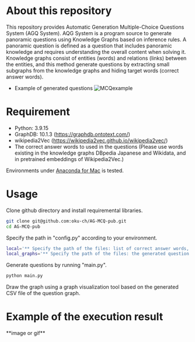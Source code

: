 # About this repository
This repository provides Automatic Generation Multiple-Choice Questions System (AGQ System).  AQG System is a program source to generate panoramic questions using Knowledge Graphs based on inference rules. A panoramic question is defined as a question that includes panoramic knowledge and requires understanding the overall content when solving it. Knowledge graphs consist of entities (words) and relations (links) between the entities, and this method generate questions by extracting small subgraphs from the knowledge graphs and hiding target words (correct answer words). 

* Example of generated questions
![MCQexample](https://github.com/oku-ch/AG-MCQ-pub/assets/87764149/5fbca56b-2407-4ac6-8f87-2a5227155bd6)

# Requirement
* Python: 3.9.15
* GraphDB: 10.1.3 (https://graphdb.ontotext.com/)
* wikipedia2Vec (https://wikipedia2vec.github.io/wikipedia2vec/)
* The correct answer words to used in the questions (Please use words existing in the knowledge graphs DBpedia Japanese and Wikidata, and in pretrained embeddings of Wikipedia2Vec.)

Environments under [Anaconda for Mac](https://www.anaconda.com/download) is tested.

# Usage
Clone github directory and install requiremental libraries.

```bash
git clone git@github.com:oku-ch/AG-MCQ-pub.git
cd AG-MCQ-pub
```

Specify the path in "config.py" according to your environment.

```bash
local='** Specify the path of the files: list of correct answer words, list of prefixesand used knowledge graphs, pretrained embeddings of Wikipedia2Vec **'
local_graphs='** Specify the path of the files: the generated question graphs **'
```

Generate questions by running "main.py".

```bash
python main.py
```
Draw the graph using a graph visualization tool based on the generated CSV file of the question graph.
 
# Example of the execution result
\*\*image or gif\*\*


